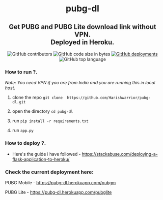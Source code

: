 <h1 align='center'>
         pubg-dl
  </h1>

<h2 align='center'>
Get PUBG and PUBG Lite download link without VPN.
         </br> Deployed in Heroku.
</h3>

<p align="center">
         
  <img alt="GitHub contributors" src="https://img.shields.io/github/contributors/Harishwarrior/pubg-dl?style=for-the-badge">
  
  <img alt="GitHub code size in bytes" src="https://img.shields.io/github/languages/code-size/Harishwarrior/pubg-dl?style=for-the-badge">
  
  <a href="https://github.com/Harishwarrior/pubg-dl/deployments/activity_log?environment=pubg-dl">
  <img alt="GitHub deployments" src="https://img.shields.io/github/deployments/Harishwarrior/pubg-dl/pubg-dl?style=for-the-badge">
         </a>
  
  <img alt="GitHub top language" src="https://img.shields.io/github/languages/top/Harishwarrior/pubg-dl?style=for-the-badge">
  
### How to run ?.  

*Note: You need VPN if you are from India and you are running this in local host.*

1. clone the repo ``git clone  https://github.com/Harishwarrior/pubg-dl.git``

2. open the directory ``cd pubg-dl``

3. run ``pip install -r requirements.txt``

4. run ``app.py``

### How to deploy ?.

* Here's the guide i have followed - https://stackabuse.com/deploying-a-flask-application-to-heroku/

### Check the current deployment here: 

PUBG Mobile - https://pubg-dl.herokuapp.com/pubgm

PUBG Lite   - https://pubg-dl.herokuapp.com/pubglite
